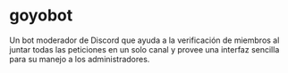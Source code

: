 # goyobot
Un bot moderador de Discord que ayuda a la verificación de miembros al juntar todas las peticiones en un solo canal y provee una interfaz sencilla para su manejo a los administradores.
